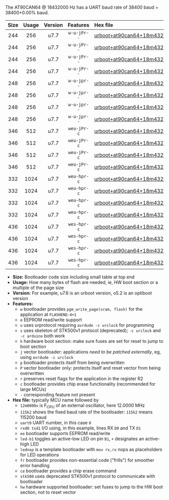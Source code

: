The AT90CAN64 @ 18432000 Hz has a UART baud rate of 38400 baud = 38400+0.00% baud.

|Size|Usage|Version|Features|Hex file|
|:-:|:-:|:-:|:-:|:--|
|244|256|u7.7|`w-u-jPr--`|[urboot+at90can64+18m4320x+++38k4_uart0_rxe0_txe1_led+b5.hex](https://raw.githubusercontent.com/stefanrueger/urboot.hex/main/mcus/at90can64/external_oscillator/fcpu+18m4320_Hz/br+++38k4_bps/urboot+at90can64+18m4320x+++38k4_uart0_rxe0_txe1_led+b5.hex)|
|244|256|u7.7|`w-u-jPr--`|[urboot+at90can64+18m4320x+++38k4_uart0_rxe0_txe1_lednop.hex](https://raw.githubusercontent.com/stefanrueger/urboot.hex/main/mcus/at90can64/external_oscillator/fcpu+18m4320_Hz/br+++38k4_bps/urboot+at90can64+18m4320x+++38k4_uart0_rxe0_txe1_lednop.hex)|
|244|256|u7.7|`w-u-jPr--`|[urboot+at90can64+18m4320x+++38k4_uart1_rxd2_txd3_led+b5.hex](https://raw.githubusercontent.com/stefanrueger/urboot.hex/main/mcus/at90can64/external_oscillator/fcpu+18m4320_Hz/br+++38k4_bps/urboot+at90can64+18m4320x+++38k4_uart1_rxd2_txd3_led+b5.hex)|
|244|256|u7.7|`w-u-jPr--`|[urboot+at90can64+18m4320x+++38k4_uart1_rxd2_txd3_lednop.hex](https://raw.githubusercontent.com/stefanrueger/urboot.hex/main/mcus/at90can64/external_oscillator/fcpu+18m4320_Hz/br+++38k4_bps/urboot+at90can64+18m4320x+++38k4_uart1_rxd2_txd3_lednop.hex)|
|248|256|u7.7|`w-u-jpr--`|[urboot+at90can64+18m4320x+++38k4_uart0_rxe0_txe1_led+b5_fr.hex](https://raw.githubusercontent.com/stefanrueger/urboot.hex/main/mcus/at90can64/external_oscillator/fcpu+18m4320_Hz/br+++38k4_bps/urboot+at90can64+18m4320x+++38k4_uart0_rxe0_txe1_led+b5_fr.hex)|
|248|256|u7.7|`w-u-jpr--`|[urboot+at90can64+18m4320x+++38k4_uart0_rxe0_txe1_lednop_fr.hex](https://raw.githubusercontent.com/stefanrueger/urboot.hex/main/mcus/at90can64/external_oscillator/fcpu+18m4320_Hz/br+++38k4_bps/urboot+at90can64+18m4320x+++38k4_uart0_rxe0_txe1_lednop_fr.hex)|
|248|256|u7.7|`w-u-jpr--`|[urboot+at90can64+18m4320x+++38k4_uart1_rxd2_txd3_led+b5_fr.hex](https://raw.githubusercontent.com/stefanrueger/urboot.hex/main/mcus/at90can64/external_oscillator/fcpu+18m4320_Hz/br+++38k4_bps/urboot+at90can64+18m4320x+++38k4_uart1_rxd2_txd3_led+b5_fr.hex)|
|248|256|u7.7|`w-u-jpr--`|[urboot+at90can64+18m4320x+++38k4_uart1_rxd2_txd3_lednop_fr.hex](https://raw.githubusercontent.com/stefanrueger/urboot.hex/main/mcus/at90can64/external_oscillator/fcpu+18m4320_Hz/br+++38k4_bps/urboot+at90can64+18m4320x+++38k4_uart1_rxd2_txd3_lednop_fr.hex)|
|346|512|u7.7|`weu-jPr-c`|[urboot+at90can64+18m4320x+++38k4_uart0_rxe0_txe1_ee_led+b5_fr_ce.hex](https://raw.githubusercontent.com/stefanrueger/urboot.hex/main/mcus/at90can64/external_oscillator/fcpu+18m4320_Hz/br+++38k4_bps/urboot+at90can64+18m4320x+++38k4_uart0_rxe0_txe1_ee_led+b5_fr_ce.hex)|
|346|512|u7.7|`weu-jPr-c`|[urboot+at90can64+18m4320x+++38k4_uart0_rxe0_txe1_ee_lednop_fr_ce.hex](https://raw.githubusercontent.com/stefanrueger/urboot.hex/main/mcus/at90can64/external_oscillator/fcpu+18m4320_Hz/br+++38k4_bps/urboot+at90can64+18m4320x+++38k4_uart0_rxe0_txe1_ee_lednop_fr_ce.hex)|
|346|512|u7.7|`weu-jPr-c`|[urboot+at90can64+18m4320x+++38k4_uart1_rxd2_txd3_ee_led+b5_fr_ce.hex](https://raw.githubusercontent.com/stefanrueger/urboot.hex/main/mcus/at90can64/external_oscillator/fcpu+18m4320_Hz/br+++38k4_bps/urboot+at90can64+18m4320x+++38k4_uart1_rxd2_txd3_ee_led+b5_fr_ce.hex)|
|346|512|u7.7|`weu-jPr-c`|[urboot+at90can64+18m4320x+++38k4_uart1_rxd2_txd3_ee_lednop_fr_ce.hex](https://raw.githubusercontent.com/stefanrueger/urboot.hex/main/mcus/at90can64/external_oscillator/fcpu+18m4320_Hz/br+++38k4_bps/urboot+at90can64+18m4320x+++38k4_uart1_rxd2_txd3_ee_lednop_fr_ce.hex)|
|332|1024|u7.7|`weu-hpr-c`|[urboot+at90can64+18m4320x+++38k4_uart0_rxe0_txe1_ee_led+b5_fr_ce_hw.hex](https://raw.githubusercontent.com/stefanrueger/urboot.hex/main/mcus/at90can64/external_oscillator/fcpu+18m4320_Hz/br+++38k4_bps/urboot+at90can64+18m4320x+++38k4_uart0_rxe0_txe1_ee_led+b5_fr_ce_hw.hex)|
|332|1024|u7.7|`weu-hpr-c`|[urboot+at90can64+18m4320x+++38k4_uart0_rxe0_txe1_ee_lednop_fr_ce_hw.hex](https://raw.githubusercontent.com/stefanrueger/urboot.hex/main/mcus/at90can64/external_oscillator/fcpu+18m4320_Hz/br+++38k4_bps/urboot+at90can64+18m4320x+++38k4_uart0_rxe0_txe1_ee_lednop_fr_ce_hw.hex)|
|332|1024|u7.7|`weu-hpr-c`|[urboot+at90can64+18m4320x+++38k4_uart1_rxd2_txd3_ee_led+b5_fr_ce_hw.hex](https://raw.githubusercontent.com/stefanrueger/urboot.hex/main/mcus/at90can64/external_oscillator/fcpu+18m4320_Hz/br+++38k4_bps/urboot+at90can64+18m4320x+++38k4_uart1_rxd2_txd3_ee_led+b5_fr_ce_hw.hex)|
|332|1024|u7.7|`weu-hpr-c`|[urboot+at90can64+18m4320x+++38k4_uart1_rxd2_txd3_ee_lednop_fr_ce_hw.hex](https://raw.githubusercontent.com/stefanrueger/urboot.hex/main/mcus/at90can64/external_oscillator/fcpu+18m4320_Hz/br+++38k4_bps/urboot+at90can64+18m4320x+++38k4_uart1_rxd2_txd3_ee_lednop_fr_ce_hw.hex)|
|436|1024|u7.7|`wes-hpr-c`|[urboot+at90can64+18m4320x+++38k4_uart0_rxe0_txe1_ee_led+b5_fr_ce_stk500_hw.hex](https://raw.githubusercontent.com/stefanrueger/urboot.hex/main/mcus/at90can64/external_oscillator/fcpu+18m4320_Hz/br+++38k4_bps/urboot+at90can64+18m4320x+++38k4_uart0_rxe0_txe1_ee_led+b5_fr_ce_stk500_hw.hex)|
|436|1024|u7.7|`wes-hpr-c`|[urboot+at90can64+18m4320x+++38k4_uart0_rxe0_txe1_ee_lednop_fr_ce_stk500_hw.hex](https://raw.githubusercontent.com/stefanrueger/urboot.hex/main/mcus/at90can64/external_oscillator/fcpu+18m4320_Hz/br+++38k4_bps/urboot+at90can64+18m4320x+++38k4_uart0_rxe0_txe1_ee_lednop_fr_ce_stk500_hw.hex)|
|436|1024|u7.7|`wes-hpr-c`|[urboot+at90can64+18m4320x+++38k4_uart1_rxd2_txd3_ee_led+b5_fr_ce_stk500_hw.hex](https://raw.githubusercontent.com/stefanrueger/urboot.hex/main/mcus/at90can64/external_oscillator/fcpu+18m4320_Hz/br+++38k4_bps/urboot+at90can64+18m4320x+++38k4_uart1_rxd2_txd3_ee_led+b5_fr_ce_stk500_hw.hex)|
|436|1024|u7.7|`wes-hpr-c`|[urboot+at90can64+18m4320x+++38k4_uart1_rxd2_txd3_ee_lednop_fr_ce_stk500_hw.hex](https://raw.githubusercontent.com/stefanrueger/urboot.hex/main/mcus/at90can64/external_oscillator/fcpu+18m4320_Hz/br+++38k4_bps/urboot+at90can64+18m4320x+++38k4_uart1_rxd2_txd3_ee_lednop_fr_ce_stk500_hw.hex)|

- **Size:** Bootloader code size including small table at top end
- **Usage:** How many bytes of flash are needed, ie, HW boot section or a multiple of the page size
- **Version:** For example, u7.6 is an urboot version, o5.2 is an optiboot version
- **Features:**
  + `w` bootloader provides `pgm_write_page(sram, flash)` for the application at `FLASHEND-4+1`
  + `e` EEPROM read/write support
  + `u` uses urprotocol requiring `avrdude -c urclock` for programming
  + `s` uses skeleton of STK500v1 protocol (deprecated); `-c urclock` and `-c arduino` both work
  + `h` hardware boot section: make sure fuses are set for reset to jump to boot section
  + `j` vector bootloader: applications *need to be patched externally*, eg, using `avrdude -c urclock`
  + `p` bootloader protects itself from being overwritten
  + `P` vector bootloader only: protects itself and reset vector from being overwritten
  + `r` preserves reset flags for the application in the register R2
  + `c` bootloader provides chip erase functionality (recommended for large MCUs)
  + `-` corresponding feature not present
- **Hex file:** typically MCU name followed by
  + `12m0000x` is F<sub>CPU</sub> of an external oscillator, here 12.0000 MHz
  + `115k2` shows the fixed baud rate of the bootloader: `115k2` means 115200 baud
  + `uart0` UART number, in this case `0`
  + `rxd0 txd1` I/O using, in this example, lines RX `D0` and TX `D1`
  + `ee` bootloader supports EEPROM read/write
  + `led-b1` toggles an active-low LED on pin `B1`, `+` designates an active-high LED
  + `lednop` is a template bootloader with `mov rx,rx` nops as placeholders for LED operations
  + `fr` bootloader provides non-essential code ("frills") for smoother error handling
  + `ce` bootloader provides a chip erase command
  + `stk500` uses deprecated STK500v1 protocol to communicate with bootloader
  + `hw` hardware supported bootloader: set fuses to jump to the HW boot section, not to reset vector
